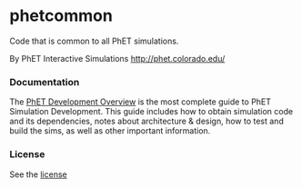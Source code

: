 phetcommon
==========

Code that is common to all PhET simulations.

By PhET Interactive Simulations
http://phet.colorado.edu/

### Documentation
The [PhET Development Overview](http://bit.ly/phet-development-overview) is the most complete guide to PhET Simulation Development. This guide includes how
to obtain simulation code and its dependencies, notes about architecture & design, how to test and build the sims, as well as other important information.

### License
See the [license](LICENSE)